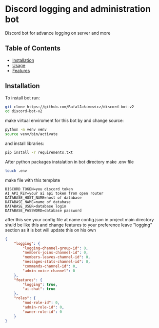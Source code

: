 # Discord logging and administration bot

Discord bot for advance logging on server and more

## Table of Contents
- [Installation](#installation)
- [Usage](#usage)
- [Features](#features)

## Installation

To install bot run:

```bash
git clone https://github.com/RafalJakimowicz/discord-bot-v2
cd discord-bot-v2
```

make virtual enviroment for this bot by and change source:

```bash
python -m venv venv
source venv/bin/activate

```

and install libraries:
```bash
pip install -r requirements.txt 
```

After python packages instalation in bot directory make .env file

```bash
touch .env
```

make file with this template

```env
DISCORD_TOKEN=you discord token
AI_API_KEY=your ai api token from open router
DATABASE_HOST_NAME=host of database
DATABASE_NAME=name of database
DATABASE_USER=database login
DATABASE_PASSWORD=database password
```

after this see your config file at name config.json in project main directory shuld be like this 
and change features to your preference leave "logging" section as it is bot will update this on his own
```json
{
    "logging": {
        "logging-channel-group-id": 0,
        "members-joins-channel-id": 0,
        "members-leaves-channel-id": 0,
        "messages-stats-channel-id": 0,
        "commands-channel-id": 0,
        "admin-voice-channel": 0
    },
    "features": {
        "logging": true,
        "ai-chat": true
    },
    "roles": {
        "mod-role-id": 0,
        "admin-role-id": 0,
        "owner-role-id": 0
    }
}
```
